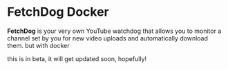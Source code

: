 # FetchDog Docker

**FetchDog** is your very own YouTube watchdog that allows you to monitor a channel set by you for new video uploads and automatically download them. but with docker

this is in beta, it will get updated soon, hopefully!